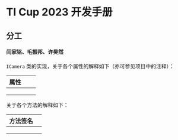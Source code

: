 # TI Cup 2023 开发手册

## 分工

#### 闫家铭、毛振邦、许昊然

`ICamera` 类的实现，关于各个属性的解释如下（亦可参见项目中的注释）：

| 属性 |      |      |
| :--: | ---- | ---- |
|      |      |      |
|      |      |      |
|      |      |      |

关于各个方法的解释如下：

| 方法签名 |      |
| :------: | ---- |
|          |      |
|          |      |
|          |      |

